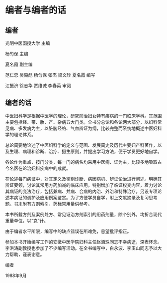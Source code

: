 # 编者与编者的话

## 编者

光明中医函授大学  主编

杨匀保  主编

夏名霞  副主编

范仁忠  吴毅彪  杨匀保 张杰  梁文珍 夏名霞  编写

江振济  徐志华 贾维诚 李春英  审阅

## 编者的话

中医妇科学是根据中医学的理论，研究防治妇女特有疾病的一门临床学科。其范围主要包括经、带、胎、产、杂病五大门类。全书分总论和各论两大部分，以妇科常见病、多发病为主，以脏腑经络、气血辨证为纲，比较完整而系统地概述中医妇科学的理论体系。

总论简要地论述了中医妇科学的定义与范围、发展简史及历代主要妇产科著作，以及生理、病理和诊断、治疗、摄生原则，并提出学习方法，便于学员更好地自学。

各论作为重点，按门分类，每一门的病名均采用中医病、证为主，比较多地吸取古今名医在论治妇科疾病中的成就。

在论述每门病证中，对其定义及鉴别诊断、病因病机、辨证论治进行阐述。明确其辨证要领，讨论其常用方药加减的临床应用。特别增加了临证权变内容，着力讨论其病证的变法治疗，包括兼病、并病、合病的内治、外治和特殊治疗。另设专项论述本病证的调护及应用例案鉴赏。为了方便学员自学，附上文献摘录及复习思考题。书末附有方剂索引，药标常用量供参考。

本书所载方剂及案例处方、常见证治方剂索引的用药剂量，除个别外，均折合现代重量单位，以“克”计。

由于编者水平所限，编写中的缺点错误在所难免，恳望批评指正。

参加本书开始编写工作的安徽中医学院妇科主任赵涵珠同志不幸病逝，深表怀念。李洪涛副教授也参加了不少编写活动。在全书编写中，白永波、李玉山同志予以大力帮助，谨表谢意。

编者

1988年9月